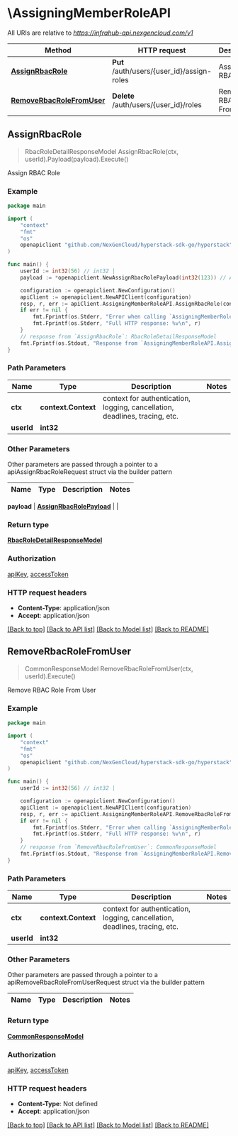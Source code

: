# \AssigningMemberRoleAPI

All URIs are relative to *https://infrahub-api.nexgencloud.com/v1*

Method | HTTP request | Description
------------- | ------------- | -------------
[**AssignRbacRole**](AssigningMemberRoleAPI.md#AssignRbacRole) | **Put** /auth/users/{user_id}/assign-roles | Assign RBAC Role
[**RemoveRbacRoleFromUser**](AssigningMemberRoleAPI.md#RemoveRbacRoleFromUser) | **Delete** /auth/users/{user_id}/roles | Remove RBAC Role From User



## AssignRbacRole

> RbacRoleDetailResponseModel AssignRbacRole(ctx, userId).Payload(payload).Execute()

Assign RBAC Role



### Example

```go
package main

import (
	"context"
	"fmt"
	"os"
	openapiclient "github.com/NexGenCloud/hyperstack-sdk-go/hyperstack"
)

func main() {
	userId := int32(56) // int32 | 
	payload := *openapiclient.NewAssignRbacRolePayload(int32(123)) // AssignRbacRolePayload | 

	configuration := openapiclient.NewConfiguration()
	apiClient := openapiclient.NewAPIClient(configuration)
	resp, r, err := apiClient.AssigningMemberRoleAPI.AssignRbacRole(context.Background(), userId).Payload(payload).Execute()
	if err != nil {
		fmt.Fprintf(os.Stderr, "Error when calling `AssigningMemberRoleAPI.AssignRbacRole``: %v\n", err)
		fmt.Fprintf(os.Stderr, "Full HTTP response: %v\n", r)
	}
	// response from `AssignRbacRole`: RbacRoleDetailResponseModel
	fmt.Fprintf(os.Stdout, "Response from `AssigningMemberRoleAPI.AssignRbacRole`: %v\n", resp)
}
```

### Path Parameters


Name | Type | Description  | Notes
------------- | ------------- | ------------- | -------------
**ctx** | **context.Context** | context for authentication, logging, cancellation, deadlines, tracing, etc.
**userId** | **int32** |  | 

### Other Parameters

Other parameters are passed through a pointer to a apiAssignRbacRoleRequest struct via the builder pattern


Name | Type | Description  | Notes
------------- | ------------- | ------------- | -------------

 **payload** | [**AssignRbacRolePayload**](AssignRbacRolePayload.md) |  | 

### Return type

[**RbacRoleDetailResponseModel**](RbacRoleDetailResponseModel.md)

### Authorization

[apiKey](../README.md#apiKey), [accessToken](../README.md#accessToken)

### HTTP request headers

- **Content-Type**: application/json
- **Accept**: application/json

[[Back to top]](#) [[Back to API list]](../README.md#documentation-for-api-endpoints)
[[Back to Model list]](../README.md#documentation-for-models)
[[Back to README]](../README.md)


## RemoveRbacRoleFromUser

> CommonResponseModel RemoveRbacRoleFromUser(ctx, userId).Execute()

Remove RBAC Role From User



### Example

```go
package main

import (
	"context"
	"fmt"
	"os"
	openapiclient "github.com/NexGenCloud/hyperstack-sdk-go/hyperstack"
)

func main() {
	userId := int32(56) // int32 | 

	configuration := openapiclient.NewConfiguration()
	apiClient := openapiclient.NewAPIClient(configuration)
	resp, r, err := apiClient.AssigningMemberRoleAPI.RemoveRbacRoleFromUser(context.Background(), userId).Execute()
	if err != nil {
		fmt.Fprintf(os.Stderr, "Error when calling `AssigningMemberRoleAPI.RemoveRbacRoleFromUser``: %v\n", err)
		fmt.Fprintf(os.Stderr, "Full HTTP response: %v\n", r)
	}
	// response from `RemoveRbacRoleFromUser`: CommonResponseModel
	fmt.Fprintf(os.Stdout, "Response from `AssigningMemberRoleAPI.RemoveRbacRoleFromUser`: %v\n", resp)
}
```

### Path Parameters


Name | Type | Description  | Notes
------------- | ------------- | ------------- | -------------
**ctx** | **context.Context** | context for authentication, logging, cancellation, deadlines, tracing, etc.
**userId** | **int32** |  | 

### Other Parameters

Other parameters are passed through a pointer to a apiRemoveRbacRoleFromUserRequest struct via the builder pattern


Name | Type | Description  | Notes
------------- | ------------- | ------------- | -------------


### Return type

[**CommonResponseModel**](CommonResponseModel.md)

### Authorization

[apiKey](../README.md#apiKey), [accessToken](../README.md#accessToken)

### HTTP request headers

- **Content-Type**: Not defined
- **Accept**: application/json

[[Back to top]](#) [[Back to API list]](../README.md#documentation-for-api-endpoints)
[[Back to Model list]](../README.md#documentation-for-models)
[[Back to README]](../README.md)

